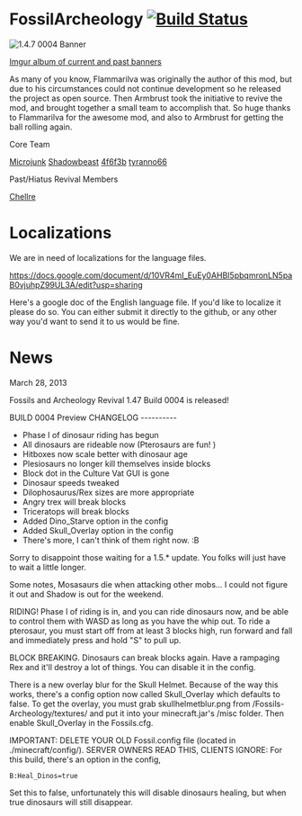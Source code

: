 FossilArcheology  [![Build Status](https://travis-ci.org/k2b6s9j/FossilArcheology.png?branch=TravisCI)](https://travis-ci.org/k2b6s9j/FossilArcheology)
================

![1.4.7 0004 Banner](http://i.imgur.com/Ks2Vd0q.jpg)

[Imgur album of current and past banners](http://imgur.com/a/hBe0h)

As many of you know, Flammarilva was originally the author of this mod, but due to his circumstances could not continue development so he released the project as open source. Then Armbrust took the initiative to revive the mod, and brought together a small team to accomplish that. So huge thanks to Flammarilva for the awesome mod, and also to Armbrust for getting the ball rolling again.

Core Team

  [Microjunk](https://github.com/microjunk)
  [Shadowbeast](https://github.com/Shadowbeast)
  [4f6f3b](https://github.com/4f6f3b)
  [tyranno66](https://github.com/tyranno66)

Past/Hiatus Revival Members

  [Chellre](https://github.com/Chellre)

Localizations
=============

We are in need of localizations for the language files.

https://docs.google.com/document/d/10VR4mI_EuEy0AHBI5pbqmronLN5paB0vjuhpZ99UL3A/edit?usp=sharing

Here's a google doc of the English language file. If you'd like to localize it please do so.  You can either submit it directly to the github, or any other way you'd want to send it to us would be fine.

News
====

March 28, 2013

Fossils and Archeology Revival 1.47 Build 0004 is released!

BUILD 0004 Preview CHANGELOG ----------

- Phase I of dinosaur riding has begun
- All dinosaurs are rideable now (Pterosaurs are fun! )
- Hitboxes now scale better with dinosaur age
- Plesiosaurs no longer kill themselves inside blocks
- Block dot in the Culture Vat GUI is gone
- Dinosaur speeds tweaked
- Dilophosaurus/Rex sizes are more appropriate
- Angry trex will break blocks
- Triceratops will break blocks
- Added Dino_Starve option in the config
- Added Skull_Overlay option in the config
- There's more, I can't think of them right now. :B


Sorry to disappoint those waiting for a 1.5.* update. You folks will just have to wait a little longer.

Some notes, Mosasaurs die when attacking other mobs... I could not figure it out and Shadow is out for the weekend.

RIDING! Phase I of riding is in, and you can ride dinosaurs now, and be able to control them with WASD as long as you have the whip out.
To ride a pterosaur, you must start off from at least 3 blocks high, run forward and fall and immediately press and hold "S" to pull up.

BLOCK BREAKING. Dinosaurs can break blocks again. Have a rampaging Rex and it'll destroy a lot of things. You can disable it in the config.

There is a new overlay blur for the Skull Helmet. Because of the way this works, there's a config option now called Skull_Overlay which defaults to false. To get the overlay, you must grab skullhelmetblur.png from /Fossils-Archeology/textures/ and put it into your minecraft.jar's /misc folder. Then enable Skull_Overlay in the Fossils.cfg.

IMPORTANT: DELETE YOUR OLD Fossil.config file (located in ./minecraft/config/).
SERVER OWNERS READ THIS, CLIENTS IGNORE: For this build, there's an option in the config,

```
B:Heal_Dinos=true
```

Set this to false, unfortunately this will disable dinosaurs healing, but when true dinosaurs will still disappear.
